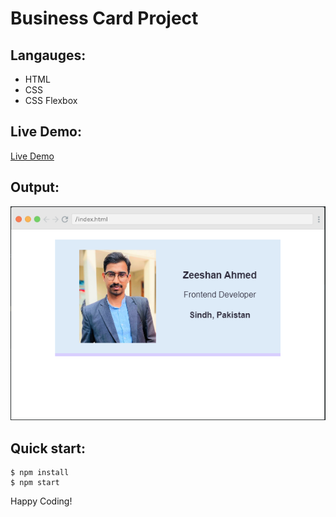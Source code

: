 # Business Card Project

## Langauges:
- HTML
- CSS
- CSS Flexbox

## Live Demo:
<a href="https://gentle-selkie-28a481.netlify.app/">Live Demo</a>

## Output:
![business card](image.png)


## Quick start:

```
$ npm install
$ npm start
````

Happy Coding!
